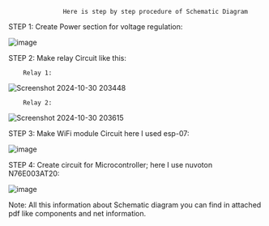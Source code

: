                    Here is step by step procedure of Schematic Diagram

STEP 1: Create Power section for voltage regulation:

![image](https://github.com/user-attachments/assets/f5d5f775-9a61-41ef-ba70-06c0f647be23)



STEP 2: Make relay Circuit like this:

        Relay 1:
![Screenshot 2024-10-30 203448](https://github.com/user-attachments/assets/e887decd-d897-400c-ae5f-70fd4f93e404)
  
        Relay 2:
![Screenshot 2024-10-30 203615](https://github.com/user-attachments/assets/6667ba63-18f4-429b-8f1b-4b7d01e75c17)



        
STEP 3: Make WiFi module Circuit here I used esp-07:

![image](https://github.com/user-attachments/assets/445495fd-65c0-4b7d-a0ca-fb77248fbc40)




STEP 4: Create circuit for Microcontroller; here I use nuvoton N76E003AT20:

![image](https://github.com/user-attachments/assets/248d0a49-0496-4187-8c1a-00787e0c666a)








Note: All this information about Schematic diagram you can find in attached pdf like components and net information. 
